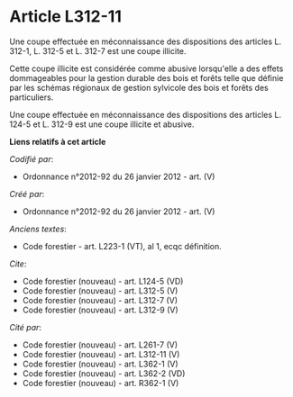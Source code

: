 # Article L312-11

Une coupe effectuée en méconnaissance des dispositions des articles L. 312-1, L. 312-5 et L. 312-7 est une coupe illicite.

Cette coupe illicite est considérée comme abusive lorsqu'elle a des effets dommageables pour la gestion durable des bois et
forêts telle que définie par les schémas régionaux de gestion sylvicole des bois et forêts des particuliers.

Une coupe effectuée en méconnaissance des dispositions des articles L. 124-5 et L. 312-9 est une coupe illicite et abusive.

**Liens relatifs à cet article**

_Codifié par_:

  - Ordonnance n°2012-92 du 26 janvier 2012 - art. (V)

_Créé par_:

  - Ordonnance n°2012-92 du 26 janvier 2012 - art. (V)

_Anciens textes_:

  - Code forestier - art. L223-1 (VT), al 1, ecqc définition.

_Cite_:

  - Code forestier (nouveau) - art. L124-5 (VD)
  - Code forestier (nouveau) - art. L312-5 (V)
  - Code forestier (nouveau) - art. L312-7 (V)
  - Code forestier (nouveau) - art. L312-9 (V)

_Cité par_:

  - Code forestier (nouveau) - art. L261-7 (V)
  - Code forestier (nouveau) - art. L312-11 (V)
  - Code forestier (nouveau) - art. L362-1 (V)
  - Code forestier (nouveau) - art. L362-2 (VD)
  - Code forestier (nouveau) - art. R362-1 (V)
